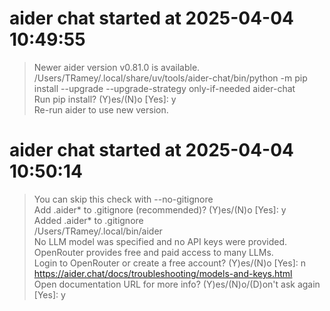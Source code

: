 
# aider chat started at 2025-04-04 10:49:55

> Newer aider version v0.81.0 is available.  
> /Users/TRamey/.local/share/uv/tools/aider-chat/bin/python -m pip install --upgrade --upgrade-strategy only-if-needed aider-chat  
> Run pip install? (Y)es/(N)o [Yes]: y  
> Re-run aider to use new version.  

# aider chat started at 2025-04-04 10:50:14

> You can skip this check with --no-gitignore  
> Add .aider* to .gitignore (recommended)? (Y)es/(N)o [Yes]: y  
> Added .aider* to .gitignore  
> /Users/TRamey/.local/bin/aider  
> No LLM model was specified and no API keys were provided.  
> OpenRouter provides free and paid access to many LLMs.  
> Login to OpenRouter or create a free account? (Y)es/(N)o [Yes]: n  
> https://aider.chat/docs/troubleshooting/models-and-keys.html  
> Open documentation URL for more info? (Y)es/(N)o/(D)on't ask again [Yes]: y  
